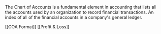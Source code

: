 The Chart of Accounts is a fundamental element in accounting that lists all the accounts used by an organization to record financial transactions. 
An index of all of the financial accounts in a company's general ledger. 


[[COA Format]]
[[Profit & Loss]]
